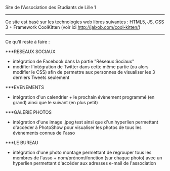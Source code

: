 Site de l'Association des Etudiants de Lille 1

---------------------------------------------

Ce site est basé sur les technologies web libres suivantes : HTML5, JS, CSS 3 + Framework CoolKitten (voir ici http://jalxob.com/cool-kitten/)

---------------------------------------------

Ce qu'il reste à faire :

***RESEAUX SOCIAUX

- intégration de Facebook dans la partie "Réseaux Sociaux"
- modifier l'intégration de Twitter dans cette même partie (ou alors modifier le CSS) afin de permettre aux personnes de visualiser les 3 derniers Tweets seulement

***EVENEMENTS

- intégration d'un calendrier + le prochain évènement programmé (en grand) ainsi que le suivant (en plus petit)

***GALERIE PHOTOS

- intégration d'une image .jpeg test ainsi que d'un hyperlien permettant d'accéder à PhotoShow pour visualiser les photos de tous les évènements connus de l'asso

***LE BUREAU

- intégration d'une photo montage permettant de regrouper tous les membres de l'asso + nom/prénom/fonction (sur chaque photo) avec un hyperlien permettant d'accéder aux adresses e-mail de l'association

